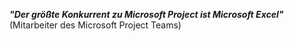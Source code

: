 ***"Der größte Konkurrent zu Microsoft Project ist Microsoft Excel"***  
(Mitarbeiter des Microsoft Project Teams)